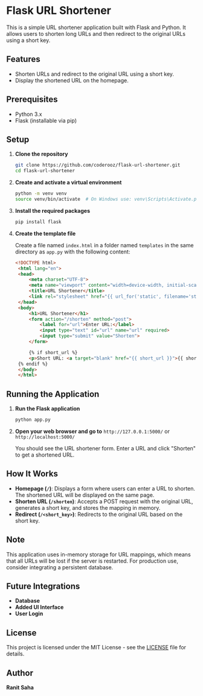 # Flask URL Shortener

This is a simple URL shortener application built with Flask and Python. It allows users to shorten long URLs and then redirect to the original URLs using a short key.

## Features

- Shorten URLs and redirect to the original URL using a short key.
- Display the shortened URL on the homepage.

## Prerequisites

- Python 3.x
- Flask (installable via pip)

## Setup

1. **Clone the repository**

   ```bash
   git clone https://github.com/coderooz/flask-url-shortener.git
   cd flask-url-shortener
   ```

2. **Create and activate a virtual environment**

   ```bash
   python -m venv venv
   source venv/bin/activate  # On Windows use: venv\Scripts\Activate.ps1
   ```

3. **Install the required packages**

   ```bash
   pip install flask
   ```

4. **Create the template file**

   Create a file named `index.html` in a folder named `templates` in the same directory as `app.py` with the following content:

   ```html
   <!DOCTYPE html>
    <html lang="en">
    <head>
        <meta charset="UTF-8">
        <meta name="viewport" content="width=device-width, initial-scale=1.0">
        <title>URL Shortener</title>
        <link rel="stylesheet" href="{{ url_for('static', filename='style.css') }}"> 
    </head>
    <body>
        <h1>URL Shortener</h1>            
        <form action="/shorten" method="post">
            <label for="url">Enter URL:</label>
            <input type="text" id="url" name="url" required>
            <input type="submit" value="Shorten">
        </form>

        {% if short_url %}
        <p>Short URL: <a target="blank" href="{{ short_url }}">{{ short_url }}</a></p>
    {% endif %} 
    </body>
    </html>
   ```

## Running the Application

1. **Run the Flask application**

   ```bash
   python app.py
   ```

2. **Open your web browser and go to** `http://127.0.0.1:5000/` or `http://localhost:5000/`

   You should see the URL shortener form. Enter a URL and click "Shorten" to get a shortened URL.

## How It Works

- **Homepage (`/`)**: Displays a form where users can enter a URL to shorten. The shortened URL will be displayed on the same page.
- **Shorten URL (`/shorten`)**: Accepts a POST request with the original URL, generates a short key, and stores the mapping in memory.
- **Redirect (`/<short_key>`)**: Redirects to the original URL based on the short key.

## Note

This application uses in-memory storage for URL mappings, which means that all URLs will be lost if the server is restarted. For production use, consider integrating a persistent database.

## Future Integrations

- **Database**
- **Added UI Interface**
- **User Login**

## License

This project is licensed under the MIT License - see the [LICENSE](LICENSE) file for details.

## Author

**Ranit Saha**

